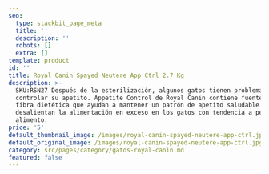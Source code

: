 ```yaml
---
seo:
  type: stackbit_page_meta
  title: ''
  description: ''
  robots: []
  extra: []
template: product
id: ''
title: Royal Canin Spayed Neutere App Ctrl 2.7 Kg
description: >-
  SKU:RSN27 Después de la esterilización, algunos gatos tienen problemas para
  controlar su apetito. Appetite Control de Royal Canin contiene fuentes de
  fibra dietética que ayudan a mantener un patrón de apetito saludable y
  desalientan la alimentación en exceso en los gatos con tendencia a pedir
  alimento.
price: '5'
default_thumbnail_image: /images/royal-canin-spayed-neutere-app-ctrl.jpg
default_original_image: /images/royal-canin-spayed-neutere-app-ctrl.jpg
category: src/pages/category/gatos-royal-canin.md
featured: false
---
```


